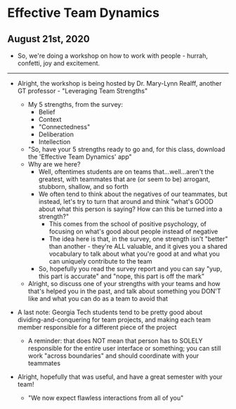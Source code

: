 # Effective Team Dynamics

## August 21st, 2020

-   So, we're doing a workshop on how to work with people - hurrah, confetti, joy and excitement.
--------------------------------------------------------------------------------

-   Alright, the workshop is being hosted by Dr. Mary-Lynn Realff, another GT professor - "Leveraging Team Strengths"
    -   My 5 strengths, from the survey:
        -   Belief
        -   Context
        -   "Connectedness"
        -   Deliberation
        -   Intellection
    -   "So, have your 5 strengths ready to go and, for this class, download the 'Effective Team Dynamics' app"
    -   Why are we here?
        -   Well, oftentimes students are on teams that...well...aren't the greatest, with teammates that are (or seem to be) arrogant, stubborn, shallow, and so forth
        -   We often tend to think about the negatives of our teammates, but instead, let's try to turn that around and think "what's GOOD about what this person is saying? How can this be turned into a strength?"
            -   This comes from the school of positive psychology, of focusing on what's good about people instead of negative
            -   The idea here is that, in the survey, one strength isn't "better" than another - they're ALL valuable, and it gives you a shared vocabulary to talk about what you're good at and what you can uniquely contribute to the team
        -   So, hopefully you read the survey report and you can say "yup, this part is accurate" and "nope, this part is off the mark"
    -   Alright, so discuss one of your strengths with your teams and how that's helped you in the past, and talk about something you DON'T like and what you can do as a team to avoid that
-   A last note: Georgia Tech students tend to be pretty good about dividing-and-conquering for team projects, and making each team member responsible for a different piece of the project
    -   A reminder: that does NOT mean that person has to SOLELY responsible for the entire user interface or something; you can still work "across boundaries" and should coordinate with your teammates

-   Alright, hopefully that was useful, and have a great semester with your team!
    -   "We now expect flawless interactions from all of you"
